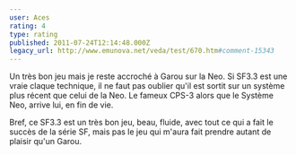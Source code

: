 ```yaml
---
user: Aces
rating: 4
type: rating
published: 2011-07-24T12:14:48.000Z
legacy_url: http://www.emunova.net/veda/test/670.htm#comment-15343
---
```

Un très bon jeu mais je reste accroché à Garou sur la Neo.
Si SF3.3 est une vraie claque technique, il ne faut pas oublier qu'il est sortit sur un système plus récent que celui de la Neo.
Le fameux CPS-3 alors que le Système Neo, arrive lui, en fin de vie.

Bref, ce SF3.3 est un très bon jeu, beau, fluide, avec tout ce qui a fait le succès de la série SF, mais pas le jeu qui m'aura fait prendre autant de plaisir qu'un Garou.